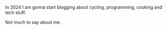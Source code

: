 In 2024 I am gonna start blogging about cycling, programming, cooking and tech stuff.

Not much to say about me.
